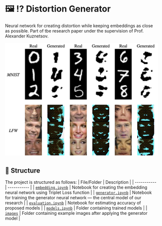 # :framed_picture: :interrobang: Distortion Generator

Neural network for creating distortion while keeping embeddings as close as possible. Part of tbe
research paper under the supervision of Prof. Alexander Kuznetsov.

![Example Generations](images/meta/example_generations.png)

## :file_folder: Structure

The project is structured as follows:
| File/Folder | Description |
| ----------- | ----------- |
| [`embedding.ipynb`](embedding.ipynb) | Notebook for creating the embedding neural network using Triplet Loss function |
| [`generator.ipynb`](generator.ipynb) | Notebook for training the generator neural network — the central model of our research |
| [`evaluation.ipynb`](evaluation.ipynb) | Notebook for estimating accuracy of proposed models |
| [`models.ipynb`](models) | Folder containing trained models |
| [`images`](images) | Folder containing example images after applying the generator model |
